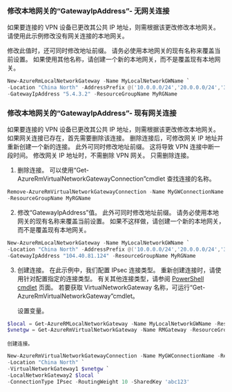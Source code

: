 ### <a name="gwipnoconnection"></a> 修改本地网关的“GatewayIpAddress”- 无网关连接

如果要连接的 VPN 设备已更改其公共 IP 地址，则需根据该更改修改本地网关。 请使用此示例修改没有网关连接的本地网关。

修改此值时，还可同时修改地址前缀。 请务必使用本地网关的现有名称来覆盖当前设置。 如果使用其他名称，请创建一个新的本地网关，而不是覆盖现有本地网关。

```powershell
New-AzureRmLocalNetworkGateway -Name MyLocalNetworkGWName `
-Location "China North" -AddressPrefix @('10.0.0.0/24','20.0.0.0/24','30.0.0.0/24') `
-GatewayIpAddress "5.4.3.2" -ResourceGroupName MyRGName
```

### <a name="gwipwithconnection"></a> 修改本地网关的“GatewayIpAddress”- 现有网关连接

如果要连接的 VPN 设备已更改其公共 IP 地址，则需根据该更改修改本地网关。 如果网关连接已存在，首先需要删除该连接。 删除连接后，可修改网关 IP 地址并重新创建一个新的连接。 此外可同时修改地址前缀。 这将导致 VPN 连接中断一段时间。 修改网关 IP 地址时，不需删除 VPN 网关。 只需删除连接。

1. 删除连接。 可以使用“Get-AzureRmVirtualNetworkGatewayConnection”cmdlet 查找连接的名称。

  ```powershell
  Remove-AzureRmVirtualNetworkGatewayConnection -Name MyGWConnectionName `
  -ResourceGroupName MyRGName
  ```
2. 修改“GatewayIpAddress”值。 此外可同时修改地址前缀。 请务必使用本地网关的现有名称来覆盖当前设置。 如果不这样做，请创建一个新的本地网关，而不是覆盖现有本地网关。

  ```powershell
  New-AzureRmLocalNetworkGateway -Name MyLocalNetworkGWName `
  -Location "China North" -AddressPrefix @('10.0.0.0/24','20.0.0.0/24','30.0.0.0/24') `
  -GatewayIpAddress "104.40.81.124" -ResourceGroupName MyRGName
  ```
3. 创建连接。 在此示例中，我们配置 IPsec 连接类型。 重新创建连接时，请使用针对配置指定的连接类型。 有关其他连接类型，请参阅 [PowerShell cmdlet](https://msdn.microsoft.com/library/mt603611.aspx) 页面。  若要获取 VirtualNetworkGateway 名称，可运行“Get-AzureRmVirtualNetworkGateway”cmdlet。

    设置变量。

  ```powershell
  $local = Get-AzureRMLocalNetworkGateway -Name MyLocalNetworkGWName -ResourceGroupName MyRGName `
  $vnetgw = Get-AzureRmVirtualNetworkGateway -Name RMGateway -ResourceGroupName MyRGName
  ```

    创建连接。

  ```powershell 
  New-AzureRmVirtualNetworkGatewayConnection -Name MyGWConnectionName -ResourceGroupName MyRGName `
  -Location "China North" `
  -VirtualNetworkGateway1 $vnetgw `
  -LocalNetworkGateway2 $local `
  -ConnectionType IPsec -RoutingWeight 10 -SharedKey 'abc123'
  ```